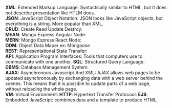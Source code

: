 **XML**: Extended Markup Language: Syntactically similar to HTML, but It does not describe presentation like HTLM does.  
**JSON**: JavaScript Object Notation: JSON looks like JavaScript objects, but everything is a string. More popular than XML.   
**CRUD**: Create Read Update Destroy:   
**MEAN**: Mongo Express Angular Node:   
**MERN**: Mongo Express React Node:  
**ODM**: Object Data Maper ex: Mongoose  
**REST**: Representational State Transfer:   
**API**: Application Program Interfaces: Tools that computers use to communicate with one another.
**SQL**: Structured Query Language:  
**DBMS**: Database Management System:  
**AJAX**: Asynchronous Javascript And XML: AJAX allows web pages to be updated asynchronously by exchanging data with a web server behind the scenes. This means that it is possible to update parts of a web page, without reloading the whole page.  
**VM**: Virtual Environment: 
**HTTP**: Hypertext Transfer Protocool:
**EJS**: Embedded JavaScript: combines data and a template to produce HTML. 
